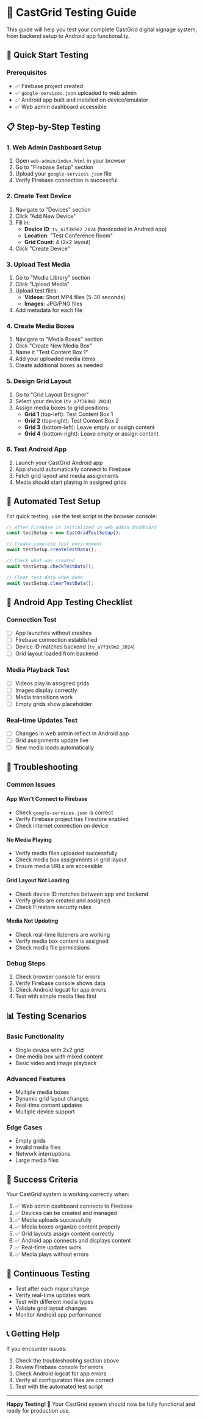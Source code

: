 # 🧪 CastGrid Testing Guide

This guide will help you test your complete CastGrid digital signage system, from backend setup to Android app functionality.

## 🚀 Quick Start Testing

### Prerequisites
- ✅ Firebase project created
- ✅ `google-services.json` uploaded to web admin
- ✅ Android app built and installed on device/emulator
- ✅ Web admin dashboard accessible

## 📋 Step-by-Step Testing

### 1. **Web Admin Dashboard Setup**
1. Open `web-admin/index.html` in your browser
2. Go to "Firebase Setup" section
3. Upload your `google-services.json` file
4. Verify Firebase connection is successful

### 2. **Create Test Device**
1. Navigate to "Devices" section
2. Click "Add New Device"
3. Fill in:
   - **Device ID**: `tv_a7f3k9m2_2024` (hardcoded in Android app)
   - **Location**: "Test Conference Room"
   - **Grid Count**: 4 (2x2 layout)
4. Click "Create Device"

### 3. **Upload Test Media**
1. Go to "Media Library" section
2. Click "Upload Media"
3. Upload test files:
   - **Videos**: Short MP4 files (5-30 seconds)
   - **Images**: JPG/PNG files
4. Add metadata for each file

### 4. **Create Media Boxes**
1. Navigate to "Media Boxes" section
2. Click "Create New Media Box"
3. Name it "Test Content Box 1"
4. Add your uploaded media items
5. Create additional boxes as needed

### 5. **Design Grid Layout**
1. Go to "Grid Layout Designer"
2. Select your device (`tv_a7f3k9m2_2024`)
3. Assign media boxes to grid positions:
   - **Grid 1** (top-left): Test Content Box 1
   - **Grid 2** (top-right): Test Content Box 2
   - **Grid 3** (bottom-left): Leave empty or assign content
   - **Grid 4** (bottom-right): Leave empty or assign content

### 6. **Test Android App**
1. Launch your CastGrid Android app
2. App should automatically connect to Firebase
3. Fetch grid layout and media assignments
4. Media should start playing in assigned grids

## 🔧 Automated Test Setup

For quick testing, use the test script in the browser console:

```javascript
// After Firebase is initialized in web admin dashboard
const testSetup = new CastGridTestSetup();

// Create complete test environment
await testSetup.createTestData();

// Check what was created
await testSetup.checkTestData();

// Clear test data when done
await testSetup.clearTestData();
```

## 📱 Android App Testing Checklist

### Connection Test
- [ ] App launches without crashes
- [ ] Firebase connection established
- [ ] Device ID matches backend (`tv_a7f3k9m2_2024`)
- [ ] Grid layout loaded from backend

### Media Playback Test
- [ ] Videos play in assigned grids
- [ ] Images display correctly
- [ ] Media transitions work
- [ ] Empty grids show placeholder

### Real-time Updates Test
- [ ] Changes in web admin reflect in Android app
- [ ] Grid assignments update live
- [ ] New media loads automatically

## 🐛 Troubleshooting

### Common Issues

#### **App Won't Connect to Firebase**
- Check `google-services.json` is correct
- Verify Firebase project has Firestore enabled
- Check internet connection on device

#### **No Media Playing**
- Verify media files uploaded successfully
- Check media box assignments in grid layout
- Ensure media URLs are accessible

#### **Grid Layout Not Loading**
- Check device ID matches between app and backend
- Verify grids are created and assigned
- Check Firestore security rules

#### **Media Not Updating**
- Check real-time listeners are working
- Verify media box content is assigned
- Check media file permissions

### Debug Steps
1. Check browser console for errors
2. Verify Firebase console shows data
3. Check Android logcat for app errors
4. Test with simple media files first

## 📊 Testing Scenarios

### **Basic Functionality**
- Single device with 2x2 grid
- One media box with mixed content
- Basic video and image playback

### **Advanced Features**
- Multiple media boxes
- Dynamic grid layout changes
- Real-time content updates
- Multiple device support

### **Edge Cases**
- Empty grids
- Invalid media files
- Network interruptions
- Large media files

## 🎯 Success Criteria

Your CastGrid system is working correctly when:

1. ✅ Web admin dashboard connects to Firebase
2. ✅ Devices can be created and managed
3. ✅ Media uploads successfully
4. ✅ Media boxes organize content properly
5. ✅ Grid layouts assign content correctly
6. ✅ Android app connects and displays content
7. ✅ Real-time updates work
8. ✅ Media plays without errors

## 🔄 Continuous Testing

- Test after each major change
- Verify real-time updates work
- Test with different media types
- Validate grid layout changes
- Monitor Android app performance

## 📞 Getting Help

If you encounter issues:

1. Check the troubleshooting section above
2. Review Firebase console for errors
3. Check Android logcat for app errors
4. Verify all configuration files are correct
5. Test with the automated test script

---

**Happy Testing! 🎉** Your CastGrid system should now be fully functional and ready for production use.
